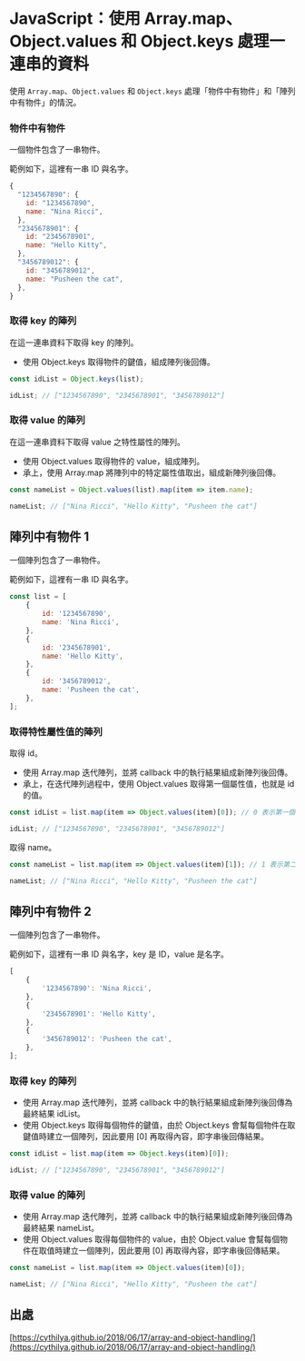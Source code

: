 # JavaScript：使用 Array.map、Object.values 和 Object.keys 處理一連串的資料

使用 `Array.map`、`Object.values` 和 `Object.keys` 處理「物件中有物件」和「陣列中有物件」的情況。

### 物件中有物件

一個物件包含了一串物件。

範例如下，這裡有一串 ID 與名字。

```js
{
  "1234567890": {
    id: "1234567890",
    name: "Nina Ricci",
  },
  "2345678901": {
    id: "2345678901",
    name: "Hello Kitty",
  },
  "3456789012": {
    id: "3456789012",
    name: "Pusheen the cat",
  },
}
```

### 取得 key 的陣列

在這一連串資料下取得 key 的陣列。

- 使用 Object.keys 取得物件的鍵值，組成陣列後回傳。

```js
const idList = Object.keys(list);

idList; // ["1234567890", "2345678901", "3456789012"]
```

### 取得 value 的陣列

在這一連串資料下取得 value 之特性屬性的陣列。

- 使用 Object.values 取得物件的 value，組成陣列。
- 承上，使用 Array.map 將陣列中的特定屬性值取出，組成新陣列後回傳。

```js
const nameList = Object.values(list).map(item => item.name);

nameList; // ["Nina Ricci", "Hello Kitty", "Pusheen the cat"]
```

## 陣列中有物件 1

一個陣列包含了一串物件。

範例如下，這裡有一串 ID 與名字。

```js
const list = [
	{
		id: '1234567890',
		name: 'Nina Ricci',
	},
	{
		id: '2345678901',
		name: 'Hello Kitty',
	},
	{
		id: '3456789012',
		name: 'Pusheen the cat',
	},
];
```

### 取得特性屬性值的陣列

取得 id。

- 使用 Array.map 迭代陣列，並將 callback 中的執行結果組成新陣列後回傳。
- 承上，在迭代陣列過程中，使用 Object.values 取得第一個屬性值，也就是 id 的值。

```js
const idList = list.map(item => Object.values(item)[0]); // 0 表示第一個屬性值

idList; // ["1234567890", "2345678901", "3456789012"]
```

取得 name。

```js
const nameList = list.map(item => Object.values(item)[1]); // 1 表示第二個屬性值

nameList; // ["Nina Ricci", "Hello Kitty", "Pusheen the cat"]
```

## 陣列中有物件 2

一個陣列包含了一串物件。

範例如下，這裡有一串 ID 與名字，key 是 ID，value 是名字。

```js
[
	{
		'1234567890': 'Nina Ricci',
	},
	{
		'2345678901': 'Hello Kitty',
	},
	{
		'3456789012': 'Pusheen the cat',
	},
];
```

### 取得 key 的陣列

- 使用 Array.map 迭代陣列，並將 callback 中的執行結果組成新陣列後回傳為最終結果 idList。
- 使用 Object.keys 取得每個物件的鍵值，由於 Object.keys 會幫每個物件在取鍵值時建立一個陣列，因此要用 [0] 再取得內容，即字串後回傳結果。

```js
const idList = list.map(item => Object.keys(item)[0]);

idList; // ["1234567890", "2345678901", "3456789012"]
```

### 取得 value 的陣列

- 使用 Array.map 迭代陣列，並將 callback 中的執行結果組成新陣列後回傳為最終結果 nameList。
- 使用 Object.values 取得每個物件的 value，由於 Object.value 會幫每個物件在取值時建立一個陣列，因此要用 [0] 再取得內容，即字串後回傳結果。

```js
const nameList = list.map(item => Object.values(item)[0]);

nameList; // ["Nina Ricci", "Hello Kitty", "Pusheen the cat"]
```

## 出處

[https://cythilya.github.io/2018/06/17/array-and-object-handling/](https://cythilya.github.io/2018/06/17/array-and-object-handling/)
